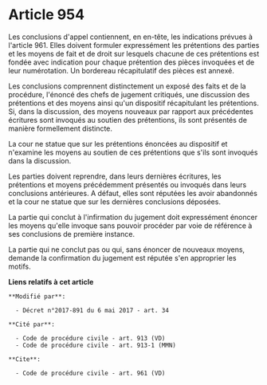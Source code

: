 # Article 954

Les conclusions d'appel contiennent, en en-tête, les indications prévues à l'article 961. Elles doivent formuler expressément
les prétentions des parties et les moyens de fait et de droit sur lesquels chacune de ces prétentions est fondée avec
indication pour chaque prétention des pièces invoquées et de leur numérotation. Un bordereau récapitulatif des pièces est
annexé.

Les conclusions comprennent distinctement un exposé des faits et de la procédure, l'énoncé des chefs de jugement critiqués,
une discussion des prétentions et des moyens ainsi qu'un dispositif récapitulant les prétentions. Si, dans la discussion, des
moyens nouveaux par rapport aux précédentes écritures sont invoqués au soutien des prétentions, ils sont présentés de manière
formellement distincte.

La cour ne statue que sur les prétentions énoncées au dispositif et n'examine les moyens au soutien de ces prétentions que
s'ils sont invoqués dans la discussion.

Les parties doivent reprendre, dans leurs dernières écritures, les prétentions et moyens précédemment présentés ou invoqués
dans leurs conclusions antérieures. A défaut, elles sont réputées les avoir abandonnés et la cour ne statue que sur les
dernières conclusions déposées.

La partie qui conclut à l'infirmation du jugement doit expressément énoncer les moyens qu'elle invoque sans pouvoir procéder
par voie de référence à ses conclusions de première instance.

La partie qui ne conclut pas ou qui, sans énoncer de nouveaux moyens, demande la confirmation du jugement est réputée s'en
approprier les motifs.

**Liens relatifs à cet article**

	**Modifié par**:

	  - Décret n°2017-891 du 6 mai 2017 - art. 34

	**Cité par**:

	  - Code de procédure civile - art. 913 (VD)
	  - Code de procédure civile - art. 913-1 (MMN)

	**Cite**:

	  - Code de procédure civile - art. 961 (VD)

